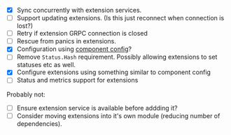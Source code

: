 - [x] Sync concurrently with extension services.
- [ ] Support updating extensions. (Is this just reconnect when connection is lost?)
- [ ] Retry if extension GRPC connection is closed
- [ ] Rescue from panics in extensions.
- [x] Configuration using [component config](https://book.kubebuilder.io/component-config-tutorial/tutorial.html)?
- [ ] Remove `Status.Hash` requirement. Possibly allowing extensions to set statuses etc as well.
- [x] Configure extensions using something similar to component config
- [ ] Status and metrics support for extensions

Probably not:

- [ ] Ensure extension service is available before addding it?
- [ ] Consider moving extensions into it's own module (reducing number of dependencies).
